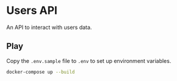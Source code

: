 # Users API

An API to interact with users data.

## Play
Copy the `.env.sample` file to `.env` to set up environment variables.

```sh
docker-compose up --build
```
